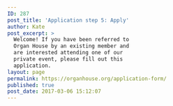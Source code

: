 ```yaml
---
ID: 287
post_title: 'Application step 5: Apply'
author: Kate
post_excerpt: >
  Welcome! If you have been referred to
  Organ House by an existing member and
  are interested attending one of our
  private event, please fill out this
  application.
layout: page
permalink: https://organhouse.org/application-form/
published: true
post_date: 2017-03-06 15:12:07
---
```

<div id='crmWebToEntityForm'>
			<META HTTP-EQUIV='content-type' CONTENT='text/html;charset=UTF-8'>
			<form action='https://crm.zoho.com/crm/WebToLeadForm' name=WebToLeads2802751000000140358 method='POST' onSubmit='javascript:document.charset="UTF-8"; return checkMandatory()' accept-charset='UTF-8'>
				<!-- Do not remove this code. -->
				<input type='text' style='display:none;' name='xnQsjsdp' value='a620cee1ae0435057d8165ce6a51abc76b5d2ff36a0af5ddaa8a081d70f969fd' />
				<input type='hidden' name='zc_gad' id='zc_gad' value='' />
				<input type='text' style='display:none;' name='xmIwtLD' value='4bc31f950afc7bccd6c7656476ce2dde5a5379f1b06fc6973b43e1bda10e56c5' />
				<input type='text' style='display:none;' name='actionType' value='TGVhZHM=' />
				<input type='text' style='display:none;' name='returnURL' value='https&#x3a;&#x2f;&#x2f;organhouse.org&#x2f;thankyou' />
				<!-- Do not remove this code. -->
				<style>
					tr,
					td {
						padding: 6px;
						border-spacing: 0px;
						border-width: 0px;
					}

					input,
					input[type="checkbox"],
					textarea,
					select,
					.intro {
						margin-bottom: 4em;
						margin-top: .5em;
					}

					<!--td span,
					label,
					input,
					textarea,
					select,
					.intro {
						font-size: 20px;
						color: #222222;
						font-family: 'Work Sans', sans-serif;
						font-style: normal;
						font-weight: normal;
					}

					input[type="checkbox"],
					label {
						font-size: .8em;
					}

					input[type="checkbox"] {
						margin-left: 1em;
						margin-top: 2em;
					}

					label {
						font-weight: bold;
						margin: 0;
						padding: 0;
					}

					-->p {
						font-size: .8em;
						color: #757575;
						margin: 0;
					}

					input[type=checkbox] {
						transform: scale(1.5);
						margin-right: 1em;
					}

					input[type=submit]:hover {
						color: #ec008a!important;
					}

					input[type-submit]:active {
						color: #ec008a!important;
					}
				</style>
				<form data-parsley-validate>
					<table style='width:100%; max-width: 700px;color:black; margin:0; text-align:left;'>
						<tr>
							<td><span>Hi! What's your first name?<span style='color:#ec008a;'>*</span></span>
								<p>Each individual applying must fill out their own application; joint applications will not be evaluated.</p><input type='text' maxlength='40' style='width:100%; max-width: 700px;' name='First Name' required=''></input>
							</td>
						</tr>

						<tr>
							<td><span>What's your last name?<span style='color:#ec008a;'>*</span></span>
								<p>Please provide your full legal name, not just a first name or pseudonym. We will not be able to evaluate your application without a full legal name.</p><input type='text' maxlength='80' style='width:100%; max-width: 700px;' name='Last Name' required=""></input>
							</td>
						</tr>

						<tr>
							<td><span>What’s your preferred name?<span style='color:#ec008a;'>*</span></span>
								<p>What shall we call you?</p><input type='text' maxlength='255' style='width:100%; max-width: 700px;' name='LEADCF1' required=""></input>
							</td>
						</tr>

						<tr>
							<td><span>What's your age?<span style='color:#ec008a;'>*</span></span>
								<p>Persons over 45 must be accompanied by a millennial. ;) <a href="https://organhouse.org/faq/">(Learn more about this policy here.)</a></p><input type='text' maxlength='255' style='width:100%; max-width: 700px;' name='LEADCF11' required=""></input>
							</td>
						</tr>

						<tr>
							<td><span>First Reference<span style='color:#ec008a;'>*</span></span>
								<p>Please provide a reference who is currently a member of Organ House. Alternatively, if you found out about us through a Facebook group or at an event, please let us know how you found us:</p><input type='text' maxlength='255' style='width:100%; max-width: 700px;'
								        name='LEADCF2' required=""></input>
							</td>
						</tr>

						<tr>
							<td><span>Second Reference</span>
								<p>Please provide a second reference who is currently a member of Organ House. It's okay if you don't have a second reference, but we prioritize applications that do.</p><input type='text' maxlength='255' style='width:100%; max-width: 700px;'
								        name='LEADCF5'></input>
							</td>
						</tr>

						<tr>
							<td><span>I identify as&hellip;<span style='color:#ec008a;'>*</span></span>
								<p>There's no wrong answer! Tell us as much, or as little, about your gender identity, relationship type or kink affiliation as you'd like!</p><textarea maxlength='2000' style='width:100%; max-width: 700px;' name='LEADCF4' style='width:250px;' required=""></textarea></td>
						</tr>

						<!-- <tr>
							<td><span>Have you been to any parties like ours before&#x3f;<span style='color:#ec008a;'>*</span></span>
								<select style='width:100%; max-width: 700px;' name='LEADCF7' required="">
			<option value='-Please select one-'>-Please select one-</option>
			<option value='Nope,&#x20;I&#x27;m&#x20;terribly&#x20;curious'>Nope, I&#x27;m terribly curious</option>
			<option value='I&#x27;ve&#x20;been&#x20;to&#x20;a&#x20;few'>I&#x27;ve been to a few</option>
			<option value='I&#x27;ve&#x20;been&#x20;to&#x20;a&#x20;bunch'>I&#x27;ve been to a bunch</option>
			<option value='I&#x20;am&#x20;the&#x20;party'>I am the party!</option>
		</select></td>
						</tr> -->

						<tr>
							<td><span>What experience are you hoping to find&#x3f;<span style='color:#ec008a;'>*</span></span><textarea maxlength='2000' style='width:100%; max-width: 700px;' name='LEADCF6' style='width:250px;' required=""></textarea></td>
						</tr>

						<tr>
							<td><span>Please describe your experience level with play events, if any.<span style='color:#ec008a;'>*</span></span>
								<p>
									Will this be your first experience? Are you a veteran?
								</p>
							<textarea maxlength='2000' style='width:100%; max-width: 700px;' name='LEADCF20'style='width:250px;' required=""></textarea></td>
						</tr>

						<!-- Are you experienced with consent culture? Please tell us a bit about your experience, values, and view regarding consent. It’s okay if you’re new to this whole thing! We’re here to help. Be expansively honest! -->

						<tr>
							<td><span>Are you experienced with consent culture?<span style='color:#ec008a;'>*</span></span>
								<p>
									Please tell us a bit about your experience, values, and view regarding consent. It’s okay if you’re new to this whole thing! We’re here to help. Be expansively honest!
								</p>
								<textarea maxlength='2000' style='width:100%; max-width: 700px;' name='LEADCF21'style='width:250px;'></textarea>
							</td>
						</tr>


<!-- In this space, we expect our members to uphold a culture of mutually enthusiastic, affirmative, verbal* consent. That’s a lot of words. What do you believe that should look like?" -->

						<tr>
							<td><span >In this space, we expect our members to uphold a culture of mutually enthusiastic, affirmative, verbal consent. That’s a lot of words. What do you believe that should look like?<span style='color:#ec008a;'>*</span></span>
								<textarea maxlength='2000' style='width:100%; max-width: 700px;' name='LEADCF22'style='width:250px;'></textarea>
							</td>
						</tr>



						<tr>
							<td><span>With whom are you planning on attending&#x3f;<span style='color:#ec008a;'>*</span></span>
								<p>New attendees must attend with a Partner. Your Partner may be the person who referred you, a date, or just a friend, and may be any gender.</p><textarea maxlength='2000' style='width:100%; max-width: 700px;' name='LEADCF9' style='width:250px;'
								        required=""></textarea></td>
						</tr>

						<tr>
							<td><span>Please provide links to you & your partners’ Facebook profiles<span style='color:#ec008a;'>*</span></span>
								<p>We ask for Facebook because this keeps people honest and accountable for their actions. If you don't have a Facebook profile at all, please provide another social media link.</p><textarea maxlength='2000' style='width:100%; max-width: 700px;'
								        name='LEADCF8' style='width:250px;' required=""></textarea></td>
						</tr>

						<tr>
							<td><span>What is a phone number where we can reach you?<span style='color:#ec008a;'>*</span></span><input type='text' maxlength='30' style='width:100%; max-width: 700px;' name='Mobile' required=""></input>
							</td>
						</tr>

						<tr>
							<td><span>Email<span style='color:#ec008a;'>*</span></span>
								<p>By submitting, you understand that we’ll be contacting this email address with updates about your application status. We respect your inbox, and these emails are always safe for work and home.</p><input type='text' style='width:100%; max-width: 700px;'
								        maxlength='100' style='width:250px;' name='Email' required=""></input>
							</td>
						</tr>

						<tr>
							<td><span>Do you want to be added to our mailing list&#x3f;</span>
								<p>If we approve your application, we’ll be able to email you invitations to future private events!</p><input type='checkbox' name='LEADCF106' checked><label style="display:inline;">I enthusiastically consent!</label></input>
							</td>
						</tr>

						<tr>
							<td><span>Are you eligible for our Industry Discount?</span>
								<p>Do you help normalize and de-stigmatize sex on a day-to-day basis? We reward our friends on the front lines! Rape crisis counsellors, sex educators, etc. are eligible for our Industry Discount.</p><input type='checkbox' name='LEADCF102'>
								<label
								        style="display:inline;">Yes!</label>
									</input>
							</td>
						</tr>

						<tr>
							<td colspan='2' style='text-align:center; padding-top:15px;'>
								<input style='font-size:12px; font-weight: bold; color:white;' type='submit' value='Apply' />
							</td>
						</tr>
					</table>
					<script>
						var mndFileds = new Array('LEADCF1', 'First Name', 'Last Name', 'LEADCF11', 'LEADCF2', 'LEADCF4', 'LEADCF7', 'LEADCF6', 'LEADCF9', 'LEADCF8', 'Email');
						var fldLangVal = new Array('Preferred Name', 'First Name', 'Last Name', 'Age', 'First Reference', 'I identify as…', 'Have you been to any parties like ours before?', 'What experience are you hoping to find?',
							'With whom are you planning on attending?', 'Facebook profiles', 'Email');
						var name = '';
						var email = '';

						function checkMandatory() {
							for (i = 0; i < mndFileds.length; i++) {
								var fieldObj = document.forms['WebToLeads2802751000000140358'][mndFileds[i]];
								if (fieldObj) {
									if (((fieldObj.value).replace(/^\s+|\s+$/g, '')).length == 0) {
										if (fieldObj.type == 'file') {
											alert('Please select a file to upload.');
											fieldObj.focus();
											return false;
										}
										alert(fldLangVal[i] + ' cannot be empty.');
										fieldObj.focus();
										return false;
									} else if (fieldObj.nodeName == 'SELECT') {
										if (fieldObj.options[fieldObj.selectedIndex].value == '-None-') {
											alert(fldLangVal[i] + ' cannot be none.');
											fieldObj.focus();
											return false;
										}
									} else if (fieldObj.type == 'checkbox') {
										if (fieldObj.checked == false) {
											alert('Please accept  ' + fldLangVal[i]);
											fieldObj.focus();
											return false;
										}
									}
									try {
										if (fieldObj.name == 'Last Name') {
											name = fieldObj.value;
										}
									} catch (e) {}
								}
							}
						}
					</script>

				</form>
		</div>
